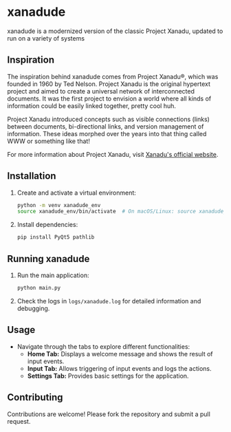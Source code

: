 # xanadude

xanadude is a modernized version of the classic Project Xanadu, updated to run on a variety of systems

## Inspiration

The inspiration behind xanadude comes from Project Xanadu®, which was founded in 1960 by Ted Nelson. Project Xanadu is the original hypertext project and aimed to create a universal network of interconnected documents. It was the first project to envision a world where all kinds of information could be easily linked together, pretty cool huh.

Project Xanadu introduced concepts such as visible connections (links) between documents, bi-directional links, and version management of information. These ideas morphed over the years into that thing called WWW or something like that!

For more information about Project Xanadu, visit [Xanadu's official website](https://xanadu.com/xUniverse-D6).

## Installation

1. Create and activate a virtual environment:

   ```bash
   python -m venv xanadude_env
   source xanadude_env/bin/activate  # On macOS/Linux: source xanadude_env/bin/activate
   ```

2. Install dependencies:

   ```bash
   pip install PyQt5 pathlib
   ```

## Running xanadude

1. Run the main application:

   ```bash
   python main.py
   ```

2. Check the logs in `logs/xanadude.log` for detailed information and debugging.

## Usage

- Navigate through the tabs to explore different functionalities:
  - **Home Tab:** Displays a welcome message and shows the result of input events.
  - **Input Tab:** Allows triggering of input events and logs the actions.
  - **Settings Tab:** Provides basic settings for the application.

## Contributing

Contributions are welcome! Please fork the repository and submit a pull request.
